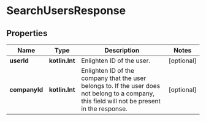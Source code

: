 
# SearchUsersResponse

## Properties
Name | Type | Description | Notes
------------ | ------------- | ------------- | -------------
**userId** | **kotlin.Int** | Enlighten ID of the user. |  [optional]
**companyId** | **kotlin.Int** | Enlighten ID of the company that the user belongs to. If the user does not belong to a company, this field will not be present in the response. |  [optional]



